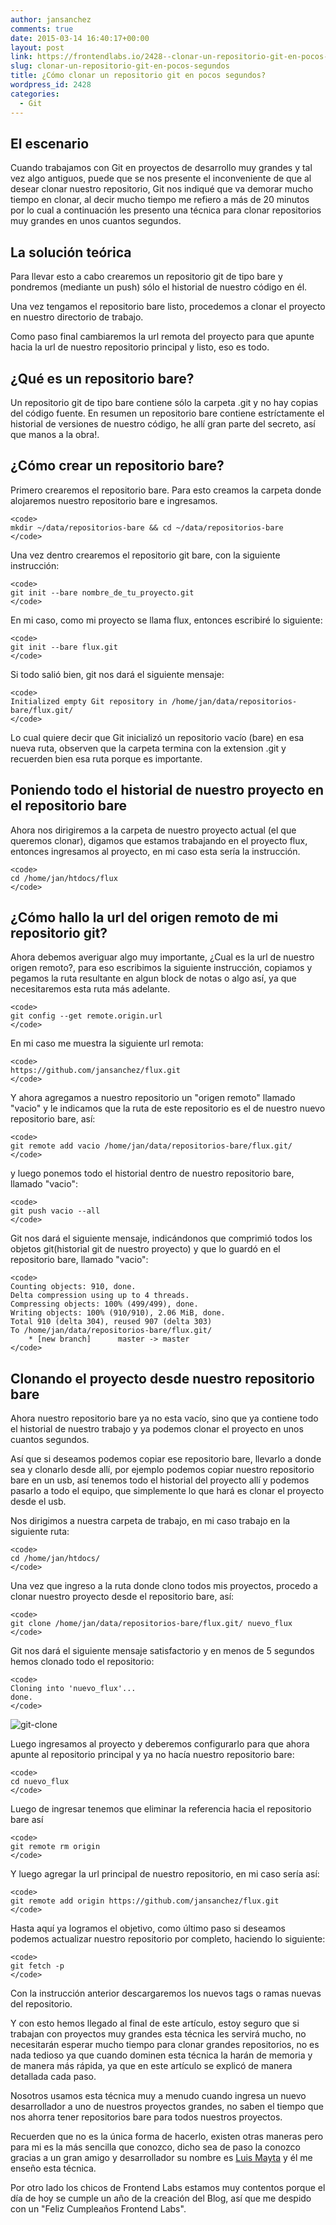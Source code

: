 ```yaml
---
author: jansanchez
comments: true
date: 2015-03-14 16:40:17+00:00
layout: post
link: https://frontendlabs.io/2428--clonar-un-repositorio-git-en-pocos-segundos
slug: clonar-un-repositorio-git-en-pocos-segundos
title: ¿Cómo clonar un repositorio git en pocos segundos?
wordpress_id: 2428
categories:
  - Git
---
```


## El escenario

Cuando trabajamos con Git en proyectos de desarrollo muy grandes y tal vez algo antiguos, puede que se nos presente el inconveniente de que al desear clonar nuestro repositorio, Git nos indiqué que va demorar mucho tiempo en clonar, al decir mucho tiempo me refiero a más de 20 minutos por lo cual a continuación les presento una técnica para clonar repositorios muy grandes en unos cuantos segundos.

## La solución teórica

Para llevar esto a cabo crearemos un repositorio git de tipo bare y pondremos (mediante un push) sólo el historial de nuestro código en él.

Una vez tengamos el repositorio bare listo, procedemos a clonar el proyecto en nuestro directorio de trabajo.

Como paso final cambiaremos la url remota del proyecto para que apunte hacia la url de nuestro repositorio principal y listo, eso es todo.

## ¿Qué es un repositorio bare?

Un repositorio git de tipo bare contiene sólo la carpeta .git y no hay copias del código fuente. En resumen un repositorio bare contiene estríctamente el historial de versiones de nuestro código, he allí gran parte del secreto, así que manos a la obra!.

## ¿Cómo crear un repositorio bare?

Primero crearemos el repositorio bare.
Para esto creamos la carpeta donde alojaremos nuestro repositorio bare e ingresamos.

    <code>
    mkdir ~/data/repositorios-bare && cd ~/data/repositorios-bare
    </code>

Una vez dentro crearemos el repositorio git bare, con la siguiente instrucción:

    <code>
    git init --bare nombre_de_tu_proyecto.git
    </code>

En mi caso, como mi proyecto se llama flux, entonces escribiré lo siguiente:

    <code>
    git init --bare flux.git
    </code>

Si todo salió bien, git nos dará el siguiente mensaje:

    <code>
    Initialized empty Git repository in /home/jan/data/repositorios-bare/flux.git/
    </code>

Lo cual quiere decir que Git inicializó un repositorio vacío (bare) en esa nueva ruta, observen que la carpeta termina con la extension .git y recuerden bien esa ruta porque es importante.

## Poniendo todo el historial de nuestro proyecto en el repositorio bare

Ahora nos dirigiremos a la carpeta de nuestro proyecto actual (el que queremos clonar), digamos que estamos trabajando en el proyecto flux, entonces ingresamos al proyecto, en mi caso esta sería la instrucción.

    <code>
    cd /home/jan/htdocs/flux
    </code>

## ¿Cómo hallo la url del origen remoto de mi repositorio git?

Ahora debemos averiguar algo muy importante, ¿Cual es la url de nuestro origen remoto?, para eso escribimos la siguiente instrucción, copiamos y pegamos la ruta resultante en algun block de notas o algo así, ya que necesitaremos esta ruta más adelante.

    <code>
    git config --get remote.origin.url
    </code>

En mi caso me muestra la siguiente url remota:

    <code>
    https://github.com/jansanchez/flux.git
    </code>

Y ahora agregamos a nuestro repositorio un "origen remoto" llamado "vacio" y le indicamos que la ruta de este repositorio es el de nuestro nuevo repositorio bare, así:

    <code>
    git remote add vacio /home/jan/data/repositorios-bare/flux.git/
    </code>

y luego ponemos todo el historial dentro de nuestro repositorio bare, llamado "vacio":

    <code>
    git push vacio --all
    </code>

Git nos dará el siguiente mensaje, indicándonos que comprimió todos los objetos git(historial git de nuestro proyecto) y que lo guardó en el repositorio bare, llamado "vacio":

    <code>
    Counting objects: 910, done.
    Delta compression using up to 4 threads.
    Compressing objects: 100% (499/499), done.
    Writing objects: 100% (910/910), 2.06 MiB, done.
    Total 910 (delta 304), reused 907 (delta 303)
    To /home/jan/data/repositorios-bare/flux.git/
    	* [new branch]      master -> master
    </code>

## Clonando el proyecto desde nuestro repositorio bare

Ahora nuestro repositorio bare ya no esta vacío, sino que ya contiene todo el historial de nuestro trabajo y ya podemos clonar el proyecto en unos cuantos segundos.

Así que si deseamos podemos copiar ese repositorio bare, llevarlo a donde sea y clonarlo desde allí, por ejemplo podemos copiar nuestro repositorio bare en un usb, así tenemos todo el historial del proyecto allí y podemos pasarlo a todo el equipo, que simplemente lo que hará es clonar el proyecto desde el usb.

Nos dirigimos a nuestra carpeta de trabajo, en mi caso trabajo en la siguiente ruta:

    <code>
    cd /home/jan/htdocs/
    </code>

Una vez que ingreso a la ruta donde clono todos mis proyectos, procedo a clonar nuestro proyecto desde el repositorio bare, así:

    <code>
    git clone /home/jan/data/repositorios-bare/flux.git/ nuevo_flux
    </code>

Git nos dará el siguiente mensaje satisfactorio y en menos de 5 segundos hemos clonado todo el repositorio:

    <code>
    Cloning into 'nuevo_flux'...
    done.
    </code>

![git-clone](https://frontendlabs.io/wp-content/uploads/2015/03/git-clone.png)

Luego ingresamos al proyecto y deberemos configurarlo para que ahora apunte al repositorio principal y ya no hacía nuestro repositorio bare:

    <code>
    cd nuevo_flux
    </code>

Luego de ingresar tenemos que eliminar la referencia hacia el repositorio bare así

    <code>
    git remote rm origin
    </code>

Y luego agregar la url principal de nuestro repositorio, en mi caso sería así:

    <code>
    git remote add origin https://github.com/jansanchez/flux.git
    </code>

Hasta aquí ya logramos el objetivo, como último paso si deseamos podemos actualizar nuestro repositorio por completo, haciendo lo siguiente:

    <code>
    git fetch -p
    </code>

Con la instrucción anterior descargaremos los nuevos tags o ramas nuevas del repositorio.

Y con esto hemos llegado al final de este artículo, estoy seguro que si trabajan con proyectos muy grandes esta técnica les servirá mucho, no necesitarán esperar mucho tiempo para clonar grandes repositorios, no es nada tedioso ya que cuando dominen esta técnica la harán de memoria y de manera más rápida, ya que en este artículo se explicó de manera detallada cada paso.

Nosotros usamos esta técnica muy a menudo cuando ingresa un nuevo desarrollador a uno de nuestros proyectos grandes, no saben el tiempo que nos ahorra tener repositorios bare para todos nuestros proyectos.

Recuerden que no es la única forma de hacerlo, existen otras maneras pero para mi es la más sencilla que conozco, dicho sea de paso la conozco gracias a un gran amigo y desarrollador su nombre es [Luis Mayta](https://twitter.com/slovacus) y él me enseño esta técnica.

Por otro lado los chicos de Frontend Labs estamos muy contentos porque el día de hoy se cumple un año de la creación del Blog, así que me despido con un "Feliz Cumpleaños Frontend Labs".
